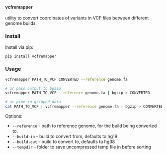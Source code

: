 #### vcfremapper
utility to convert coordinates of variants in VCF files between different genome
builds.

### Install
Install via pip:
```sh
pip install vcfremapper
```

### Usage
``` sh
vcfremapper PATH_TO_VCF CONVERTED --reference genome.fa

# or pass output to bgzip
vcfremapper PATH_TO_VCF --reference genome.fa | bgzip > CONVERTED

# or pipe in gzipped data
cat PATH_TO_VCF | vcfremapper --reference genome.fa | bgzip > CONVERTED
```

Options:
 - `--reference` - path to reference genome, for the build being converted to.
 - `--build-in` - build to convert from, defaults to hg19
 - `--build-out` - build to convert to, defaults to hg38
 - `--tempdir` - folder to save uncompressed temp file in before sorting

